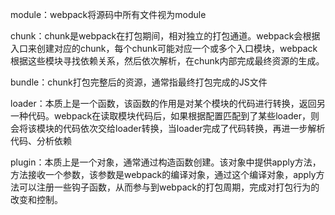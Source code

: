 module：webpack将源码中所有文件视为module

chunk：chunk是webpack在打包期间，相对独立的打包通道。webpack会根据入口来创建对应的chunk，每个chunk可能对应一个或多个入口模块，webpack根据这些模块寻找依赖关系，然后依次解析，在chunk内部完成最终资源的生成。

bundle：chunk打包完整后的资源，通常指最终打包完成的JS文件



loader：本质上是一个函数，该函数的作用是对某个模块的代码进行转换，返回另一种代码。webpack在读取模块代码后，如果根据配置匹配到了某些loader，则会将该模块的代码依次交给loader转换，当loader完成了代码转换，再进一步解析代码、分析依赖

plugin：本质上是一个对象，通常通过构造函数创建。该对象中提供apply方法，方法接收一个参数，该参数是webpack的编译对象，通过这个编译对象，apply方法可以注册一些钩子函数，从而参与到webpack的打包周期，完成对打包行为的改变和控制。
